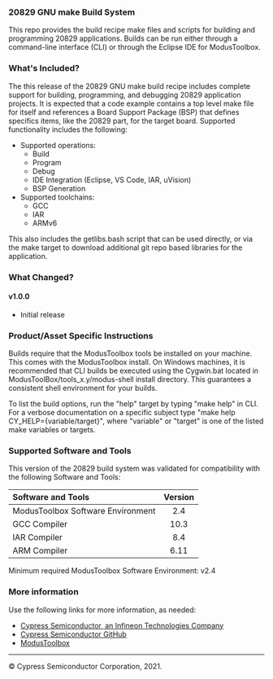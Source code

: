 ### 20829 GNU make Build System
This repo provides the build recipe make files and scripts for building and programming 20829 applications. Builds can be run either through a command-line interface (CLI) or through the Eclipse IDE for ModusToolbox.

### What's Included?
The this release of the 20829 GNU make build recipe includes complete support for building, programming, and debugging 20829 application projects. It is expected that a code example contains a top level make file for itself and references a Board Support Package (BSP) that defines specifics items, like the 20829 part, for the target board. Supported functionality includes the following:
* Supported operations:
    * Build
    * Program
    * Debug
    * IDE Integration (Eclipse, VS Code, IAR, uVision)
    * BSP Generation
* Supported toolchains:
    * GCC
    * IAR
    * ARMv6

This also includes the getlibs.bash script that can be used directly, or via the make target to download additional git repo based libraries for the application.

### What Changed?
#### v1.0.0
* Initial release

### Product/Asset Specific Instructions
Builds require that the ModusToolbox tools be installed on your machine. This comes with the ModusToolbox install. On Windows machines, it is recommended that CLI builds be executed using the Cygwin.bat located in ModusToolBox/tools_x.y/modus-shell install directory. This guarantees a consistent shell environment for your builds.

To list the build options, run the "help" target by typing "make help" in CLI. For a verbose documentation on a specific subject type "make help CY_HELP={variable/target}", where "variable" or "target" is one of the listed make variables or targets.

### Supported Software and Tools
This version of the 20829 build system was validated for compatibility with the following Software and Tools:

| Software and Tools                        | Version |
| :---                                      | :----:  |
| ModusToolbox Software Environment         | 2.4     |
| GCC Compiler                              | 10.3    |
| IAR Compiler                              | 8.4     |
| ARM Compiler                              | 6.11    |

Minimum required ModusToolbox Software Environment: v2.4

### More information
Use the following links for more information, as needed:
* [Cypress Semiconductor, an Infineon Technologies Company](http://www.cypress.com)
* [Cypress Semiconductor GitHub](https://github.com/cypresssemiconductorco)
* [ModusToolbox](https://www.cypress.com/products/modustoolbox-software-environment)

---
© Cypress Semiconductor Corporation, 2021.